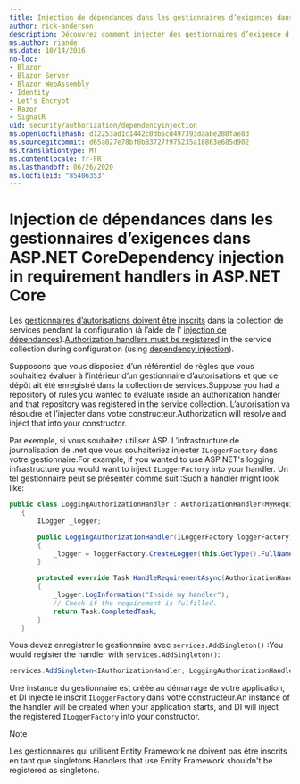 ```yaml
---
title: Injection de dépendances dans les gestionnaires d’exigences dans ASP.NET Core
author: rick-anderson
description: Découvrez comment injecter des gestionnaires d’exigence d’autorisation dans une application ASP.NET Core à l’aide de l’injection de dépendances.
ms.author: riande
ms.date: 10/14/2016
no-loc:
- Blazor
- Blazor Server
- Blazor WebAssembly
- Identity
- Let's Encrypt
- Razor
- SignalR
uid: security/authorization/dependencyinjection
ms.openlocfilehash: d12253ad1c1442c0db5cd497393daabe280fae8d
ms.sourcegitcommit: d65a027e78bf0b83727f975235a18863e685d902
ms.translationtype: MT
ms.contentlocale: fr-FR
ms.lasthandoff: 06/26/2020
ms.locfileid: "85406353"
---
```

# <a name="dependency-injection-in-requirement-handlers-in-aspnet-core"></a><span data-ttu-id="accee-103">Injection de dépendances dans les gestionnaires d’exigences dans ASP.NET Core</span><span class="sxs-lookup"><span data-stu-id="accee-103">Dependency injection in requirement handlers in ASP.NET Core</span></span>

<a name="security-authorization-di"></a>

<span data-ttu-id="accee-104">Les [gestionnaires d’autorisations doivent être inscrits](xref:security/authorization/policies#handler-registration) dans la collection de services pendant la configuration (à l’aide de l' [injection de dépendances](xref:fundamentals/dependency-injection)).</span><span class="sxs-lookup"><span data-stu-id="accee-104">[Authorization handlers must be registered](xref:security/authorization/policies#handler-registration) in the service collection during configuration (using [dependency injection](xref:fundamentals/dependency-injection)).</span></span>

<span data-ttu-id="accee-105">Supposons que vous disposiez d’un référentiel de règles que vous souhaitiez évaluer à l’intérieur d’un gestionnaire d’autorisations et que ce dépôt ait été enregistré dans la collection de services.</span><span class="sxs-lookup"><span data-stu-id="accee-105">Suppose you had a repository of rules you wanted to evaluate inside an authorization handler and that repository was registered in the service collection.</span></span> <span data-ttu-id="accee-106">L’autorisation va résoudre et l’injecter dans votre constructeur.</span><span class="sxs-lookup"><span data-stu-id="accee-106">Authorization will resolve and inject that into your constructor.</span></span>

<span data-ttu-id="accee-107">Par exemple, si vous souhaitez utiliser ASP. L’infrastructure de journalisation de .net que vous souhaiteriez injecter `ILoggerFactory` dans votre gestionnaire.</span><span class="sxs-lookup"><span data-stu-id="accee-107">For example, if you wanted to use ASP.NET's logging infrastructure you would want to inject `ILoggerFactory` into your handler.</span></span> <span data-ttu-id="accee-108">Un tel gestionnaire peut se présenter comme suit :</span><span class="sxs-lookup"><span data-stu-id="accee-108">Such a handler might look like:</span></span>

```csharp
public class LoggingAuthorizationHandler : AuthorizationHandler<MyRequirement>
   {
       ILogger _logger;

       public LoggingAuthorizationHandler(ILoggerFactory loggerFactory)
       {
           _logger = loggerFactory.CreateLogger(this.GetType().FullName);
       }

       protected override Task HandleRequirementAsync(AuthorizationHandlerContext context, MyRequirement requirement)
       {
           _logger.LogInformation("Inside my handler");
           // Check if the requirement is fulfilled.
           return Task.CompletedTask;
       }
   }
   ```

<span data-ttu-id="accee-109">Vous devez enregistrer le gestionnaire avec `services.AddSingleton()` :</span><span class="sxs-lookup"><span data-stu-id="accee-109">You would register the handler with `services.AddSingleton()`:</span></span>

```csharp
services.AddSingleton<IAuthorizationHandler, LoggingAuthorizationHandler>();
```

<span data-ttu-id="accee-110">Une instance du gestionnaire est créée au démarrage de votre application, et DI injecte le inscrit `ILoggerFactory` dans votre constructeur.</span><span class="sxs-lookup"><span data-stu-id="accee-110">An instance of the handler will be created when your application starts, and DI will inject the registered `ILoggerFactory` into your constructor.</span></span>

> [!NOTE]
> <span data-ttu-id="accee-111">Les gestionnaires qui utilisent Entity Framework ne doivent pas être inscrits en tant que singletons.</span><span class="sxs-lookup"><span data-stu-id="accee-111">Handlers that use Entity Framework shouldn't be registered as singletons.</span></span>
